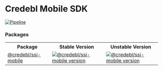 # Credebl Mobile SDK

[![Pipeline](https://github.com/credebl/mobile-sdk/actions/workflows/pipeline.yaml/badge.svg?branch=main)](https://github.com/credebl/mobile-sdk/actions/workflows/pipeline.yaml)

### Packages

<table>
  <tr>
    <th><b>Package</b></th>
    <th><b>Stable Version</b></th>
    <th><b>Unstable Version</b></th>
  </tr>
  <tr>
    <td><a href="https://github.com/credebl/mobile-sdk/tree/main/packages/ssi">@credebl/ssi-mobile</a></td>
    <td>
      <a href="https://npmjs.com/package/@credebl/ssi-mobile">
        <img alt="@credebl/ssi-mobile version" src="https://img.shields.io/npm/v/@credebl/ssi-mobile.svg"/>
      </a>
    </td>
    <td>
      <a href="https://npmjs.com/package/@credebl/ssi-mobile">
        <img alt="@credebl/ssi-mobile version" src="https://img.shields.io/npm/v/@credebl/ssi-mobile/alpha.svg"/>
      </a>
    </td>
  </tr>
</table>
